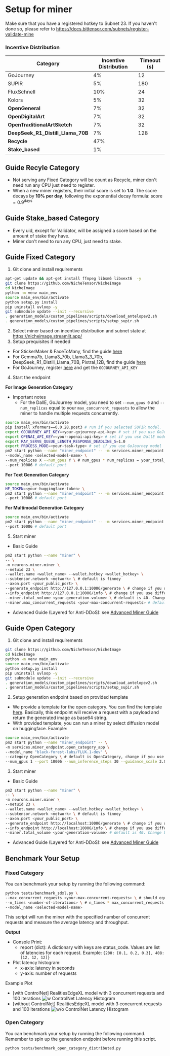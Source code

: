 # Setup for miner

Make sure that you have a registered hotkey to Subnet 23. If you haven't done so, please refer to https://docs.bittensor.com/subnets/register-validate-mine

### Incentive Distribution
| Category        | Incentive Distribution | Timeout (s)                                                                                                        |
|-----------------|------------------------|--------------------------------------------------------------------------------------------------------------------|
| GoJourney         | 4%                    | 12 |
| SUPIR             | 5%                    | 180|
| FluxSchnell       | 10%                   | 24 |
| Kolors            | 5%                   | 32 |
| **OpenGeneral**   | 7%                   | 32 |
| **OpenDigitalArt** | 7%                  | 32 |
| **OpenTraditionalArtSketch** | 7%        | 32 |
| **DeepSeek_R1_Distill_Llama_70B** | 7%   | 128|
| **Recycle**        | 47%                  |    |
| **Stake_based**    | 1%                   |    |

## Guide Recyle Category

- Not serving any Fixed Category will be count as Recycle, miner don't need run any CPU just need to register.
- When a new miner registers, their initial score is set to **1.0**. The score decays by **10% per day**, following the exponential decay formula: $\text{score} = 0.9^{\text{days}}$

## Guide Stake_based Category
- Every uid, except for Validator, will be assigned a score based on the amount of stake they have.
- Miner don't need to run any CPU, just need to stake.

## Guide Fixed Category
1. Git clone and install requirements
```bash
apt-get update && apt-get install ffmpeg libsm6 libxext6  -y
git clone https://github.com/NicheTensor/NicheImage
cd NicheImage
python -m venv main_env
source main_env/bin/activate
python setup.py install
pip uninstall uvloop -y
git submodule update --init --recursive
. generation_models/custom_pipelines/scripts/download_antelopev2.sh
. generation_models/custom_pipelines/scripts/setup_supir.sh
```
2. Select miner based on incentive distribution and subnet state at https://nicheimage.streamlit.app/
3. Setup prequisites if needed
- For StickerMaker & FaceToMany, find the guide [here](comfyui_category.md)
- For Gemma7b, Llama3_70b, Llama3_3_70b, DeepSeek_R1_Distill_Llama_70B, Pixtral_12B, find the guide [here](vllm_category.md)
- For GoJourney, register [here](https://www.goapi.ai/midjourney-api) and get the `GOJOURNEY_API_KEY`

4. Start the endpoint

**For Image Generation Category**
- Important notes
    - For the DallE, GoJourney model, you need to set `--num_gpus 0` and `--num_replicas` equal to your `max_concurrent_requests` to allow the miner to handle multiple requests concurrently.
```bash
source main_env/bin/activate
pip install xformers==0.0.28.post3 # run if you selected SUPIR model.
export GOJOURNEY_API_KEY=<your-gojourney-api-key> # set if you use GoJourney model.
export OPENAI_API_KEY=<your-openai-api-key> # set if you use DallE model.
export RAY_SERVE_QUEUE_LENGTH_RESPONSE_DEADLINE_S=1.0
export PROCESS_MODE=<your-task-type> # set if you use GoJourney model
pm2 start python --name "miner_endpoint" -- -m services.miner_endpoint.app \
--model_name <selected-model-name> \
--num_replicas X --num_gpus Y \ # num_gpus * num_replicas = your_total_gpus_count
--port 10006 # default port
```

**For Text Generation Category**
```bash
source main_env/bin/activate
HF_TOKEN=<your-huggingface-token> \
pm2 start python --name "miner_endpoint" -- -m services.miner_endpoint.text_app --model_name <selected-model-name> --num_replicas X --num_gpus Y \
--port 10006 # default port
```

**For Multimodal Generation Category**
```bash
source main_env/bin/activate
pm2 start python --name "miner_endpoint" -- -m services.miner_endpoint.multimodal_app --model_name <selected-model-name> \
--port 10006 # default port
```

5. Start miner
- Basic Guide
```bash
pm2 start python --name "miner" \
-- \
-m neurons.miner.miner \
--netuid 23 \
--wallet.name <wallet_name> --wallet.hotkey <wallet_hotkey> \
--subtensor.network <network> \ # default is finney
--axon.port <your_public_port> \
--generate_endpoint http://127.0.0.1:10006/generate \ # change if you use different port or host
--info_endpoint http://127.0.0.1:10006/info \ # change if you use different port or host
--miner.total_volume <your-generation-volume> \ # default is 40. Change based on your model timeout value and GPU capacity
--miner.max_concurrent_requests <your-max-concurrent-requests> # default is 4. Change based on your model timeout value and GPU capacity
```
- Advanced Guide (Layered for Anti-DDoS): see [Advanced Miner Guide](miner_layered.md)

## Guide Open Category
1. Git clone and install requirements
```bash
git clone https://github.com/NicheTensor/NicheImage
cd NicheImage
python -m venv main_env
source main_env/bin/activate
python setup.py install
pip uninstall uvloop -y
git submodule update --init --recursive
. generation_models/custom_pipelines/scripts/download_antelopev2.sh
. generation_models/custom_pipelines/scripts/setup_supir.sh
```

2. Setup generation endpoint based on provided template
- We provide a template for the open category. You can find the template [here](services/miner_endpoint/open_category_app.py). Basically, this endpoint will receive a request with a payload and return the generated image as base64 string.
- With provided template, you can run a miner by select diffusion model on huggingface. Example:
```bash
source main_env/bin/activate
pm2 start python --name "miner_endpoint" -- \
-m services.miner_endpoint.open_category_app \
--model_name "black-forest-labs/FLUX.1-dev" \
--category OpenCategory \ # default is OpenCategory, change if you use different category
--num_gpus 1 --port 10006 --num_inference_steps 30 --guidance_scale 3.0 # inference params for diffusion model
```
3. Start miner
- Basic Guide
```bash
pm2 start python --name "miner" \
-- \
-m neurons.miner.miner \
--netuid 23 \
--wallet.name <wallet_name> --wallet.hotkey <wallet_hotkey> \
--subtensor.network <network> \ # default is finney
--axon.port <your_public_port> \
--generate_endpoint http://localhost:10006/generate \ # change if you use different port or host
--info_endpoint http://localhost:10006/info \ # change if you use different port or host
--miner.total_volume <your-generation-volume> # default is 40. Change based on your model timeout value and GPU capacity
```
- Advanced Guide (Layered for Anti-DDoS): see [Advanced Miner Guide](miner_layered.md)

## Benchmark Your Setup

### Fixed Category
You can benchmark your setup by running the following command:
```bash
python tests/benchmark_sdxl.py \
--max_concurrent_requests <your-max-concurrent-requests> \ # should equal to your miner.max_concurrent_requests
--n_times <number-of-iterations> \ # n_times * max_concurrent_requests should be less than or equal to your miner.total_volume
--model_name <selected-model-name>
```
This script will run the miner with the specified number of concurrent requests and measure the average latency and throughput.

**Output**
- Console Print:
    - report (dict): A dictionary with keys are status_code. Values are list of latencies for each request. Example: `{200: [0.1, 0.2, 0.3], 408: [12, 12, 12]}`
- Plot latency histogram:
    - x-axis: latency in seconds
    - y-axis: number of requests

Example Plot
- [with ControlNet] RealitiesEdgeXL model with 3 concurrent requests and 100 iterations
![w ControlNet Latency Histogram](../tests/w_controlnet_benchmark.png)
- [without ControlNet] RealitiesEdgeXL model with 3 concurrent requests and 100 iterations
![w/o ControlNet Latency Histogram](../tests/wo_controlnet_benchmark.png)


### Open Category
You can benchmark your setup by running the following command. Remember to spin up the generation endpoint before running this script.
```bash
python tests/benchmark_open_category_distributed.py
```
